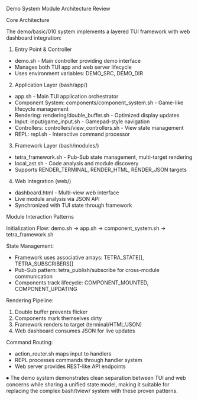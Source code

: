 Demo System Module Architecture Review

  Core Architecture

  The demo/basic/010 system implements a layered TUI framework with web
  dashboard integration:

  1. Entry Point & Controller

  - demo.sh - Main controller providing demo <cmd> interface
  - Manages both TUI app and web server lifecycle
  - Uses environment variables: DEMO_SRC, DEMO_DIR

  2. Application Layer (bash/app/)

  - app.sh - Main TUI application orchestrator
  - Component System: components/component_system.sh - Game-like lifecycle
  management
  - Rendering: rendering/double_buffer.sh - Optimized display updates
  - Input: input/game_input.sh - Gamepad-style navigation
  - Controllers: controllers/view_controllers.sh - View state management
  - REPL: repl.sh - Interactive command processor

  3. Framework Layer (bash/modules/)

  - tetra_framework.sh - Pub-Sub state management, multi-target rendering
  - local_ast.sh - Code analysis and module discovery
  - Supports RENDER_TERMINAL, RENDER_HTML, RENDER_JSON targets

  4. Web Integration (web/)

  - dashboard.html - Multi-view web interface
  - Live module analysis via JSON API
  - Synchronized with TUI state through framework

  Module Interaction Patterns

  Initialization Flow:
  demo.sh → app.sh → component_system.sh → tetra_framework.sh

  State Management:
  - Framework uses associative arrays: TETRA_STATE[], TETRA_SUBSCRIBERS[]
  - Pub-Sub pattern: tetra_publish/subscribe for cross-module communication
  - Components track lifecycle: COMPONENT_MOUNTED, COMPONENT_UPDATING

  Rendering Pipeline:
  1. Double buffer prevents flicker
  2. Components mark themselves dirty
  3. Framework renders to target (terminal/HTML/JSON)
  4. Web dashboard consumes JSON for live updates

  Command Routing:
  - action_router.sh maps input to handlers
  - REPL processes commands through handler system
  - Web server provides REST-like API endpoints

⏺ The demo system demonstrates clean separation between TUI and web
  concerns while sharing a unified state model, making it suitable for
  replacing the complex bash/tview/ system with these proven patterns.

